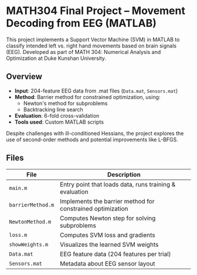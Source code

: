 # MATH304 Final Project – Movement Decoding from EEG (MATLAB)

This project implements a Support Vector Machine (SVM) in MATLAB to classify intended left vs. right hand movements based on brain signals (EEG). Developed as part of MATH 304: Numerical Analysis and Optimization at Duke Kunshan University.

## Overview

- **Input**: 204-feature EEG data from .mat files (`Data.mat`, `Sensors.mat`)
- **Method**: Barrier method for constrained optimization, using:
  - Newton's method for subproblems
  - Backtracking line search
- **Evaluation**: 6-fold cross-validation
- **Tools used**: Custom MATLAB scripts

Despite challenges with ill-conditioned Hessians, the project explores the use of second-order methods and potential improvements like L-BFGS.

## Files

| File              | Description                                                |
|-------------------|------------------------------------------------------------|
| `main.m`          | Entry point that loads data, runs training & evaluation     |
| `barrierMethod.m` | Implements the barrier method for constrained optimization  |
| `NewtonMethod.m`  | Computes Newton step for solving subproblems                |
| `loss.m`          | Computes SVM loss and gradients                             |
| `showWeights.m`   | Visualizes the learned SVM weights                          |
| `Data.mat`        | EEG feature data (204 features per trial)                   |
| `Sensors.mat`     | Metadata about EEG sensor layout                            |


